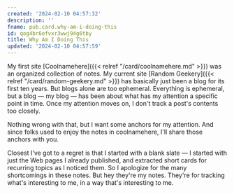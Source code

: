 ```yaml
---
created: '2024-02-10 04:57:32'
description: ''
fname: pub.card.why-am-i-doing-this
id: qog4br6efvxr3wwj94g6tby
title: Why Am I Doing This
updated: '2024-02-10 04:57:59'
---
```


My first site [Coolnamehere]({{< relref "/card/coolnamehere.md" >}}) was an organized collection of notes. My current site [Random Geekery]({{< relref "/card/random-geekery.md" >}}) has basically just been a blog for its first ten years. But blogs alone are too ephemeral. Everything is ephemeral, but a blog — my blog — has been about what has my attention a specific point in time. Once my attention moves on, I don't track a post's contents too closely.

Nothing wrong with that, but I want some anchors for my attention. And since folks used to enjoy the notes in coolnamehere, I'll share those anchors with you.

Closest I've got to a regret is that I started with a blank slate — I started with just the Web pages I already published, and extracted short cards for recurring topics as I noticed them. So I apologize for the many shortcomings in these notes. But hey they're my notes. They're for tracking what's interesting to me, in a way that's interesting to me.